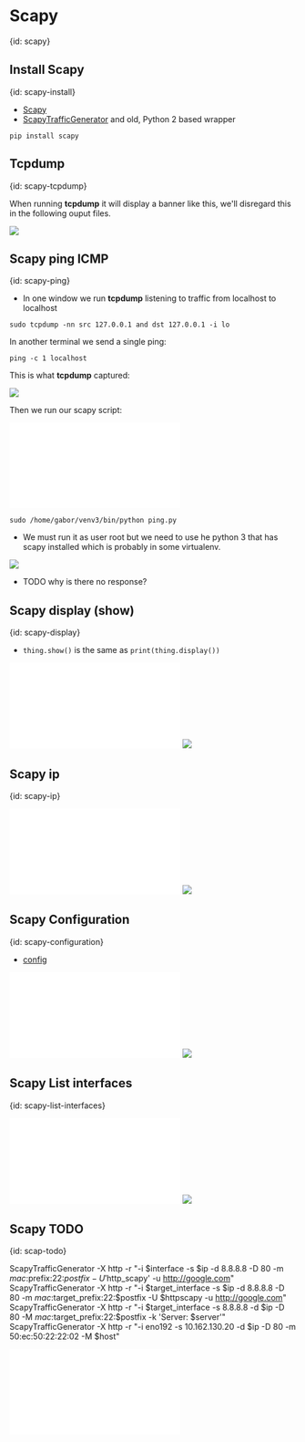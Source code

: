 # Scapy
{id: scapy}

## Install Scapy
{id: scapy-install}

* [Scapy](https://scapy.net/)
* [ScapyTrafficGenerator](https://pypi.org/project/ScapyTrafficGenerator/) and old, Python 2 based wrapper

```
pip install scapy
```

## Tcpdump
{id: scapy-tcpdump}

When running **tcpdump** it will display a banner like this, we'll disregard this in the following ouput files.

![](examples/scapy/tcpdump.out)


## Scapy ping ICMP
{id: scapy-ping}

* In one window we run **tcpdump** listening to traffic from localhost to localhost

```
sudo tcpdump -nn src 127.0.0.1 and dst 127.0.0.1 -i lo
```

In another terminal we send a single ping:

```
ping -c 1 localhost
```

This is what **tcpdump** captured:

![](examples/scapy/ping.out)


Then we run our scapy script:

![](examples/scapy/ping.py)


```
sudo /home/gabor/venv3/bin/python ping.py
```

* We must run it as user root but we need to use he python 3 that has scapy installed which is probably in some virtualenv.


![](examples/scapy/scapy_ping_1.out)

* TODO why is there no response?

## Scapy display (show)
{id: scapy-display}

* `thing.show()` is the same as `print(thing.display())`

![](examples/scapy/display.py)
![](examples/scapy/display.out)

## Scapy ip
{id: scapy-ip}

![](examples/scapy/ip.py)
![](examples/scapy/ip.out)

## Scapy Configuration
{id: scapy-configuration}

* [config](https://scapy.readthedocs.io/en/latest/api/scapy.config.html)

![](examples/scapy/configuration.py)
![](examples/scapy/configuration.out)


## Scapy List interfaces
{id: scapy-list-interfaces}

![](examples/scapy/list_interfaces.py)
![](examples/scapy/list_interfaces.out)

## Scapy TODO
{id: scap-todo}

ScapyTrafficGenerator -X http -r "-i $interface -s $ip -d 8.8.8.8 -D 80 -m $mac:$prefix:22:$postfix -U '$http_scapy' -u http://google.com"
ScapyTrafficGenerator -X http -r "-i $target_interface -s $ip -d 8.8.8.8 -D 80 -m $mac:$target_prefix:22:$postfix -U $httpscapy -u http://google.com"
ScapyTrafficGenerator -X http -r "-i $target_interface -s 8.8.8.8 -d $ip -D 80 -M $mac:$target_prefix:22:$postfix -k 'Server: $server'"
ScapyTrafficGenerator -X http -r "-i eno192 -s 10.162.130.20 -d $ip -D 80 -m 50:ec:50:22:22:02 -M $host"


![](examples/scapy/demo.py)

